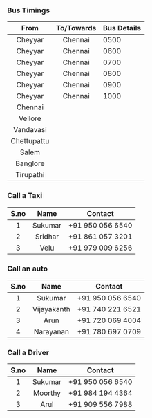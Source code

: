 

### **Bus Timings**

|From       | To/Towards        | Bus Details      |   
|:---------:|:-----------------:|:----------------|
|Cheyyar    |Chennai            | 0500             |
|Cheyyar    |Chennai            | 0600             |
|Cheyyar    |Chennai            | 0700             |
|Cheyyar    |Chennai            | 0800             |
|Cheyyar    |Chennai            | 0900             |
|Cheyyar    |Chennai            | 1000             |
|Chennai    |                   |                  |
|Vellore    |                   |                  |
|Vandavasi  |                   |                  |
|Chettupattu|                   |                  |
|Salem      |                   |                  |
|Banglore   |                   |                  |
|Tirupathi  |                   |                  |

### **Call a Taxi**

|S.no   | Name    | Contact          |
|:-----:|:-------:|:----------------:|
|1      | Sukumar | +91 950 056 6540 |
|2      | Sridhar | +91 861 057 3201 |
|3      | Velu    | +91 979 009 6256 |

### **Call an auto**

|S.no   | Name        | Contact          |
|:-----:|:-----------:|:----------------:|
|1      |Sukumar      | +91 950 056 6540 |
|2      |Vijayakanth  | +91 740 221 6521 |
|3      |Arun         | +91 720 069 4004 |
|4      |Narayanan    | +91 780 697 0709 |

### **Call a Driver**

|S.no   | Name    | Contact          |
|:-----:|:-------:|:----------------:|
|1      |Sukumar  | +91 950 056 6540 |
|2      |Moorthy  | +91 984 194 4364 |
|3      |Arul     | +91 909 556 7988 |